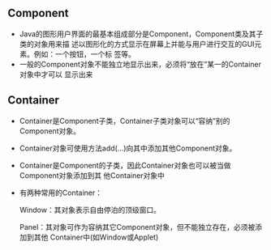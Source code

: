 ## Component
- Java的图形用户界面的最基本组成部分是Component，Component类及其子类的对象用来描
  述以图形化的方式显示在屏幕上并能与用户进行交互的GUI元素。例如：一个按钮，一个标
  签等。
- 一般的Component对象不能独立地显示出来，必须将“放在”某一的Container对象中才可以
  显示出来

## Container
- Container是Component子类，Container子类对象可以“容纳”别的Component对象。
- Container对象可使用方法add(...)向其中添加其他Component对象。
- Container是Component的子类，因此Container对象也可以被当做Component对象添加到其 
  他Container对象中
- 有两种常用的Container：
  
  Window：其对象表示自由停泊的顶级窗口。
   
  Panel：其对象可作为容纳其它Component对象，但不能独立存在，必须被添加到其他
  Container中(如Window或Applet)
